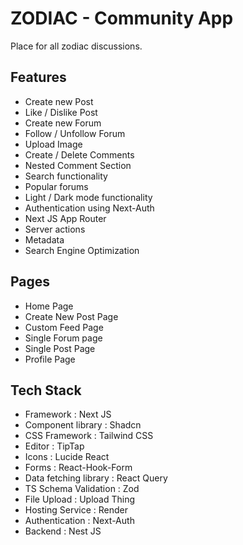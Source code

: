 # ZODIAC - Community App

Place for all zodiac discussions.

## Features

- Create new Post
- Like / Dislike Post
- Create new Forum
- Follow / Unfollow Forum
- Upload Image
- Create / Delete Comments
- Nested Comment Section
- Search functionality
- Popular forums
- Light / Dark mode functionality
- Authentication using Next-Auth
- Next JS App Router
- Server actions
- Metadata
- Search Engine Optimization

## Pages

- Home Page
- Create New Post Page
- Custom Feed Page
- Single Forum page
- Single Post Page
- Profile Page

## Tech Stack

- Framework : Next JS
- Component library : Shadcn
- CSS Framework : Tailwind CSS
- Editor : TipTap
- Icons : Lucide React 
- Forms : React-Hook-Form
- Data fetching library : React Query
- TS Schema Validation : Zod
- File Upload : Upload Thing
- Hosting Service : Render
- Authentication : Next-Auth
- Backend : Nest JS

